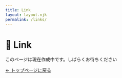 ```yaml
---
title: Link
layout: layout.njk
permalink: /links/
---
```


<h1>🔗 Link</h1>

<p>このページは現在作成中です。しばらくお待ちください</p>

<div class="back-button-area">
  <a href="{{ '../' | relativePath }}" class="back-button">← トップページに戻る</a>
</div>
